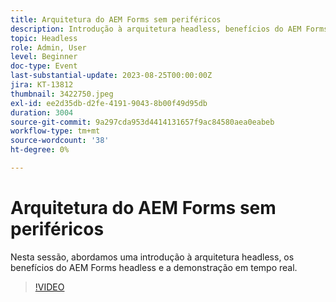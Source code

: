 ```yaml
---
title: Arquitetura do AEM Forms sem periféricos
description: Introdução à arquitetura headless, benefícios do AEM Forms headless e demonstração ao vivo.
topic: Headless
role: Admin, User
level: Beginner
doc-type: Event
last-substantial-update: 2023-08-25T00:00:00Z
jira: KT-13812
thumbnail: 3422750.jpeg
exl-id: ee2d35db-d2fe-4191-9043-8b00f49d95db
duration: 3004
source-git-commit: 9a297cda953d4414131657f9ac84580aea0eabeb
workflow-type: tm+mt
source-wordcount: '38'
ht-degree: 0%

---
```


# Arquitetura do AEM Forms sem periféricos

Nesta sessão, abordamos uma introdução à arquitetura headless, os benefícios do AEM Forms headless e a demonstração em tempo real.

>[!VIDEO](https://video.tv.adobe.com/v/3422750/?learn=on)
